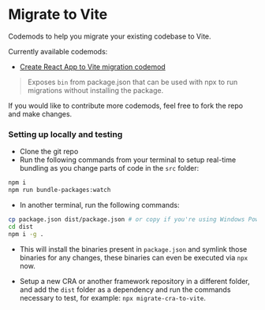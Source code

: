 # Migrate to Vite

Codemods to help you migrate your existing codebase to Vite.

Currently available codemods:

-   [Create React App to Vite migration codemod](https://github.com/deve-sh/Migrate-to-Vite/blob/main/src/cra/README.md)

> Exposes `bin` from package.json that can be used with npx to run migrations without installing the package.

If you would like to contribute more codemods, feel free to fork the repo and make changes.

### Setting up locally and testing

-   Clone the git repo
-   Run the following commands from your terminal to setup real-time bundling as you change parts of code in the `src` folder:

```bash
npm i
npm run bundle-packages:watch
```

-   In another terminal, run the following commands:

```bash
cp package.json dist/package.json # or copy if you're using Windows Powershell
cd dist
npm i -g .
```

-   This will install the binaries present in `package.json` and symlink those binaries for any changes, these binaries can even be executed via `npx` now.

-   Setup a new CRA or another framework repository in a different folder, and add the `dist` folder as a dependency and run the commands necessary to test, for example: `npx migrate-cra-to-vite`.
